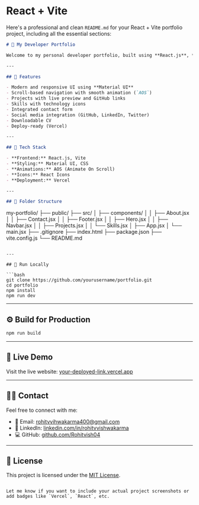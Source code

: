 # React + Vite
Here's a professional and clean `README.md` for your React + Vite portfolio project, including all the essential sections:

```markdown
# 🚀 My Developer Portfolio

Welcome to my personal developer portfolio, built using **React.js**, **Vite**, and **Material UI**. This project showcases my skills, projects, and contact details in a responsive and elegant layout.

---

## 🌟 Features

- Modern and responsive UI using **Material UI**
- Scroll-based navigation with smooth animation (`AOS`)
- Projects with live preview and GitHub links
- Skills with technology icons
- Integrated contact form
- Social media integration (GitHub, LinkedIn, Twitter)
- Downloadable CV
- Deploy-ready (Vercel)

---

## 🧰 Tech Stack

- **Frontend:** React.js, Vite
- **Styling:** Material UI, CSS
- **Animations:** AOS (Animate On Scroll)
- **Icons:** React Icons
- **Deployment:** Vercel

---

## 📁 Folder Structure

```

my-portfolio/
├── public/
├── src/
│   ├── components/
│   │   ├── About.jsx
│   │   ├── Contact.jsx
│   │   ├── Footer.jsx
│   │   ├── Hero.jsx
│   │   ├── Navbar.jsx
│   │   ├── Projects.jsx
│   │   └── Skills.jsx
│   ├── App.jsx
│   └── main.jsx
├── .gitignore
├── index.html
├── package.json
├── vite.config.js
└── README.md

````

---

## 🧪 Run Locally

```bash
git clone https://github.com/yourusername/portfolio.git
cd portfolio
npm install
npm run dev
````

---

## ⚙️ Build for Production

```bash
npm run build
```

---

## 🔗 Live Demo

Visit the live website: [your-deployed-link.vercel.app](https://your-deployed-link.vercel.app)

---

## 🙋‍♂️ Contact

Feel free to connect with me:

* 📧 Email: [rohitvvihwakarma400@gmail.com](mailto:rohitvvihwakarma400@gmail.com)
* 🔗 LinkedIn: [linkedin.com/in/rohitvvishwakarma](https://linkedin.com/in/rohitvvishwakarma)
* 💻 GitHub: [github.com/Rohitvish04](https://github.com/Rohitvish04)

---

## 📄 License

This project is licensed under the [MIT License](LICENSE).

```

Let me know if you want to include your actual project screenshots or add badges like `Vercel`, `React`, etc.
```
